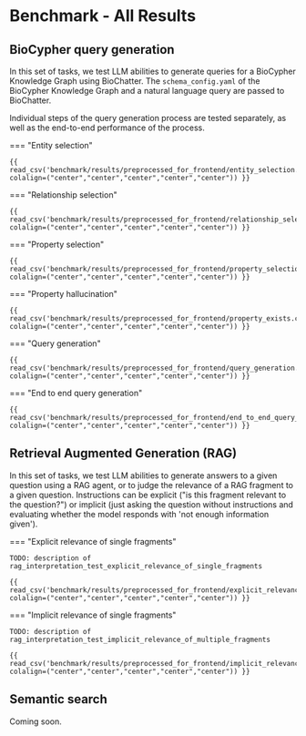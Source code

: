 # Benchmark - All Results

## BioCypher query generation

In this set of tasks, we test LLM abilities to generate queries for a BioCypher Knowledge Graph using BioChatter.
The `schema_config.yaml` of the BioCypher Knowledge Graph and a natural language query are passed to BioChatter.

Individual steps of the query generation process are tested separately, as well as the end-to-end performance of the process.

=== "Entity selection"

    {{ read_csv('benchmark/results/preprocessed_for_frontend/entity_selection.csv', colalign=("center","center","center","center","center")) }}

=== "Relationship selection"

    {{ read_csv('benchmark/results/preprocessed_for_frontend/relationship_selection.csv', colalign=("center","center","center","center","center")) }}

=== "Property selection"

    {{ read_csv('benchmark/results/preprocessed_for_frontend/property_selection.csv', colalign=("center","center","center","center","center")) }}

=== "Property hallucination"

    {{ read_csv('benchmark/results/preprocessed_for_frontend/property_exists.csv', colalign=("center","center","center","center","center")) }}

=== "Query generation"

    {{ read_csv('benchmark/results/preprocessed_for_frontend/query_generation.csv', colalign=("center","center","center","center","center")) }}

=== "End to end query generation"

    {{ read_csv('benchmark/results/preprocessed_for_frontend/end_to_end_query_generation.csv', colalign=("center","center","center","center","center")) }}

## Retrieval Augmented Generation (RAG)

In this set of tasks, we test LLM abilities to generate answers to a given question using a RAG agent, or to judge the relevance of a RAG fragment to a given question.
Instructions can be explicit ("is this fragment relevant to the question?") or implicit (just asking the question without instructions and evaluating whether the model responds with 'not enough information given').

=== "Explicit relevance of single fragments"

    TODO: description of rag_interpretation_test_explicit_relevance_of_single_fragments

    {{ read_csv('benchmark/results/preprocessed_for_frontend/explicit_relevance_of_single_fragments.csv', colalign=("center","center","center","center","center")) }}

=== "Implicit relevance of single fragments"

    TODO: description of rag_interpretation_test_implicit_relevance_of_multiple_fragments

    {{ read_csv('benchmark/results/preprocessed_for_frontend/implicit_relevance_of_multiple_fragments.csv', colalign=("center","center","center","center","center")) }}

## Semantic search

Coming soon.
